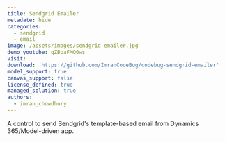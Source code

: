 ```yaml
---
title: Sendgrid Emailer
metadate: hide
categories:
  - sendgrid
  - email
image: /assets/images/sendgrid-emailer.jpg
demo_youtube: gZBpaFMQ0ws
visit: 
download: 'https://github.com/ImranCodeBug/codebug-sendgrid-emailer'
model_support: true
canvas_support: false
license_defined: true
managed_solution: true
authors:
  - imran_chowdhury
---
```

A control to send Sendgrid's template-based email from Dynamics 365/Model-driven app.
